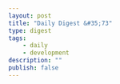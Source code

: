```yaml
---
layout: post
title: "Daily Digest &#35;73"
type: digest
tags: 
    - daily
    - development
description: ""
publish: false
---
```



